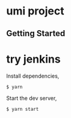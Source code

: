 # umi project

## Getting Started

# try jenkins

Install dependencies,

```bash
$ yarn
```

Start the dev server,

```bash
$ yarn start
```
